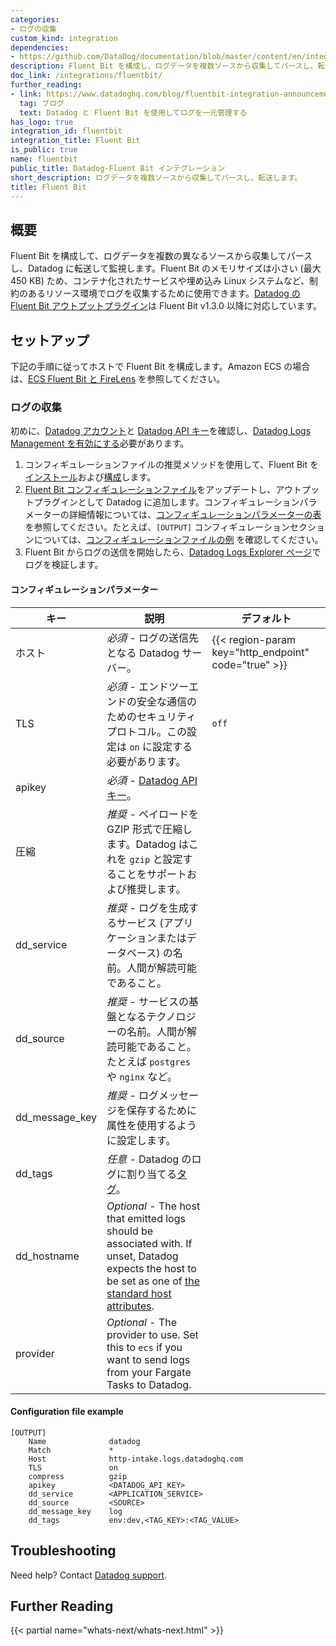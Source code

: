 ```yaml
---
categories:
- ログの収集
custom_kind: integration
dependencies:
- https://github.com/DataDog/documentation/blob/master/content/en/integrations/fluentbit.md
description: Fluent Bit を構成し、ログデータを複数ソースから収集してパースし、転送します。
doc_link: /integrations/fluentbit/
further_reading:
- link: https://www.datadoghq.com/blog/fluentbit-integration-announcement/
  tag: ブログ
  text: Datadog と Fluent Bit を使用してログを一元管理する
has_logo: true
integration_id: fluentbit
integration_title: Fluent Bit
is_public: true
name: fluentbit
public_title: Datadog-Fluent Bit インテグレーション
short_description: ログデータを複数ソースから収集してパースし、転送します。
title: Fluent Bit
---
```


## 概要

Fluent Bit を構成して、ログデータを複数の異なるソースから収集してパースし、Datadog に転送して監視します。Fluent Bit のメモリサイズは小さい (最大 450 KB) ため、コンテナ化されたサービスや埋め込み Linux システムなど、制約のあるリソース環境でログを収集するために使用できます。[Datadog の Fluent Bit アウトプットプラグイン][1]は Fluent Bit v1.3.0 以降に対応しています。

## セットアップ

下記の手順に従ってホストで Fluent Bit を構成します。Amazon ECS の場合は、[ECS Fluent Bit と FireLens][2] を参照してください。

### ログの収集

初めに、[Datadog アカウント][3]と [Datadog API キー][4]を確認し、[Datadog Logs Management を有効にする][5]必要があります。

1. コンフィギュレーションファイルの推奨メソッドを使用して、Fluent Bit を [インストール][6]および[構成][7]します。
2. [Fluent Bit コンフィギュレーションファイル][8]をアップデートし、アウトプットプラグインとして Datadog に追加します。コンフィギュレーションパラメーターの詳細情報については、[コンフィギュレーションパラメーターの表](#コンフィギュレーションパラメーター) を参照してください。たとえば、`[OUTPUT]` コンフィギュレーションセクションについては、[コンフィギュレーションファイルの例](#コンフィギュレーションファイルの例) を確認してください。
3. Fluent Bit からログの送信を開始したら、[Datadog Logs Explorer ページ][9]でログを検証します。

#### コンフィギュレーションパラメーター

| キー            | 説明                                                                                                                                                                                                                                                                                                                 | デフォルト                                                                     |
| -------------- | ------------------------------------------------------------------------------------------------------------------------                                                                                                                                                                                                    | --------------------------------------------------------------------------- |
| ホスト           | _必須_ - ログの送信先となる Datadog サーバー。                                                                                                                                                                                                                                                            | {{< region-param key="http_endpoint" code="true" >}}                        |
| TLS            | _必須_ - エンドツーエンドの安全な通信のためのセキュリティプロトコル。この設定は `on` に設定する必要があります。                                                                                                                                                                                                                        | `off`                                                                       |
| apikey         | _必須_ - [Datadog API キー][4]。                                                                                                                                                                                                                                                                                     |                                                                             |
| 圧縮       | _推奨_ - ペイロードを GZIP 形式で圧縮します。Datadog はこれを `gzip` と設定することをサポートおよび推奨します。                                                                                                                                                                                                              |                                                                             |
| dd_service     | _推奨_ - ログを生成するサービス (アプリケーションまたはデータベース) の名前。人間が解読可能であること。                                                                                                                                                                                                    |                                                                             |
| dd_source      | _推奨_ - サービスの基盤となるテクノロジーの名前。人間が解読可能であること。たとえば `postgres` や `nginx` など。                                                                                                                                                                                                    |                                                                             |
| dd_message_key | _推奨_ - ログメッセージを保存するために属性を使用するように設定します。                                                                                                                                                                                                                                                         |                                                                             |
| dd_tags        | _任意_ - Datadog のログに割り当てる[タグ][10]。                                                                                                                                                                                                                                                     |                                                                             |
| dd_hostname    | _Optional_ - The host that emitted logs should be associated with. If unset, Datadog expects the host to be set as one of [the standard host attributes][12].
| provider       | _Optional_ - The provider to use. Set this to `ecs` if you want to send logs from your Fargate Tasks to Datadog.                                                                                                                                                                                                            |                                                                             |

#### Configuration file example

```text
[OUTPUT]
    Name              datadog
    Match             *
    Host              http-intake.logs.datadoghq.com
    TLS               on
    compress          gzip
    apikey            <DATADOG_API_KEY>
    dd_service        <APPLICATION_SERVICE>
    dd_source         <SOURCE>
    dd_message_key    log
    dd_tags           env:dev,<TAG_KEY>:<TAG_VALUE>
```

## Troubleshooting

Need help? Contact [Datadog support][11].

## Further Reading

{{< partial name="whats-next/whats-next.html" >}}

[1]: https://docs.fluentbit.io/manual/output/datadog
[2]: /ja/integrations/ecs_fargate/?tab=webui#fluent-bit-and-firelens
[3]: https://app.datadoghq.com/signup
[4]: /ja/account_management/api-app-keys/
[5]: https://app.datadoghq.com/logs/activation
[6]: https://docs.fluentbit.io/manual/installation/sources/build-and-install
[7]: https://docs.fluentbit.io/manual/administration/configuring-fluent-bit
[8]: https://docs.fluentbit.io/manual/administration/configuring-fluent-bit/classic-mode/configuration-file
[9]: https://app.datadoghq.com/logs
[10]: /ja/getting_started/tagging/
[11]: /ja/help/
[12]: /ja/logs/log_configuration/pipelines/?tab=host#preprocessing